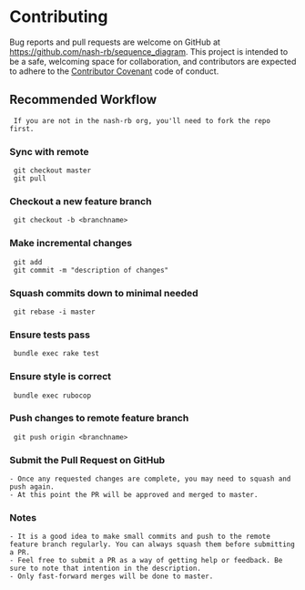 # Contributing

Bug reports and pull requests are welcome on GitHub at https://github.com/nash-rb/sequence_diagram. This project is intended to be a safe, welcoming space for collaboration, and contributors are expected to adhere to the [Contributor Covenant](http://contributor-covenant.org) code of conduct.

## Recommended Workflow
     If you are not in the nash-rb org, you'll need to fork the repo first.

### Sync with remote ###

     git checkout master
     git pull 

### Checkout a new feature branch ###
     git checkout -b <branchname>

### Make incremental changes ###

     git add
     git commit -m "description of changes"

### Squash commits down to minimal needed

     git rebase -i master

### Ensure tests pass ###

     bundle exec rake test

### Ensure style is correct ###

     bundle exec rubocop

### Push changes to remote feature branch ###

     git push origin <branchname>

### Submit the Pull Request on GitHub ###

    - Once any requested changes are complete, you may need to squash and push again. 
    - At this point the PR will be approved and merged to master.

### Notes ###
    - It is a good idea to make small commits and push to the remote feature branch regularly. You can always squash them before submitting a PR.
    - Feel free to submit a PR as a way of getting help or feedback. Be sure to note that intention in the description.
    - Only fast-forward merges will be done to master. 